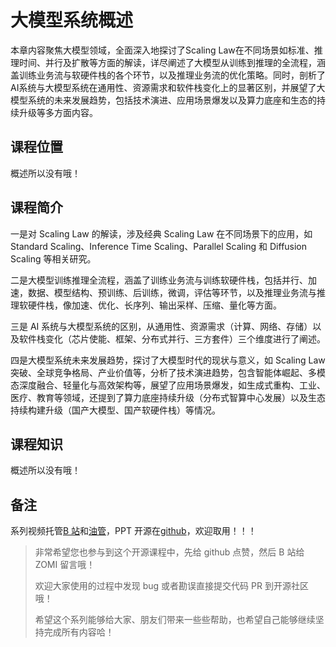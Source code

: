 <!--Copyright © ZOMI 适用于[License](https://github.com/chenzomi12/AIInfra)版权许可-->

# 大模型系统概述

本章内容聚焦大模型领域，全面深入地探讨了Scaling Law在不同场景如标准、推理时间、并行及扩散等方面的解读，详尽阐述了大模型从训练到推理的全流程，涵盖训练业务流与软硬件栈的各个环节，以及推理业务流的优化策略。同时，剖析了AI系统与大模型系统在通用性、资源需求和软件栈变化上的显著区别，并展望了大模型系统的未来发展趋势，包括技术演进、应用场景爆发以及算力底座和生态的持续升级等多方面内容。

## 课程位置

概述所以没有哦！

## 课程简介

一是对 Scaling Law 的解读，涉及经典 Scaling Law 在不同场景下的应用，如 Standard Scaling、Inference Time Scaling、Parallel Scaling 和 Diffusion Scaling 等相关研究。

二是大模型训练推理全流程，涵盖了训练业务流与训练软硬件栈，包括并行、加速，数据、模型结构、预训练、后训练，微调，评估等环节，以及推理业务流与推理软硬件栈，像加速、优化、长序列、输出采样、压缩、量化等方面。

三是 AI 系统与大模型系统的区别，从通用性、资源需求（计算、网络、存储）以及软件栈变化（芯片使能、框架、分布式并行、三方套件）三个维度进行了阐述。

四是大模型系统未来发展趋势，探讨了大模型时代的现状与意义，如 Scaling Law 突破、全球竞争格局、产业价值等，分析了技术演进趋势，包含智能体崛起、多模态深度融合、轻量化与高效架构等，展望了应用场景爆发，如生成式重构、工业、医疗、教育等领域，还提到了算力底座持续升级（分布式智算中心发展）以及生态持续构建升级（国产大模型、国产软硬件栈）等情况。

## 课程知识

概述所以没有哦！

## 备注

系列视频托管[B 站](https://space.bilibili.com/517221395)和[油管](https://www.youtube.com/@ZOMI666/playlists)，PPT 开源在[github](https://github.com/chenzomi12/AIInfra)，欢迎取用！！！

> 非常希望您也参与到这个开源课程中，先给 github 点赞，然后 B 站给 ZOMI 留言哦！
>
> 欢迎大家使用的过程中发现 bug 或者勘误直接提交代码 PR 到开源社区哦！
>
> 希望这个系列能够给大家、朋友们带来一些些帮助，也希望自己能够继续坚持完成所有内容哈！
